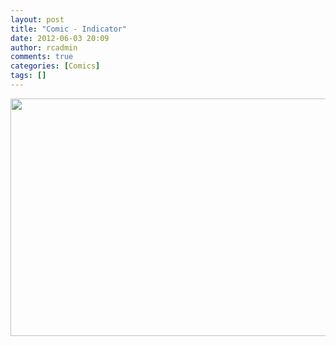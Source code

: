 ```yaml
---
layout: post
title: "Comic - Indicator"
date: 2012-06-03 20:09
author: rcadmin
comments: true
categories: [Comics]
tags: []
---
```

<a href="http://bitsmack.com/wp/2012/06/03/comic-indicator/attachment/20120603/" rel="attachment wp-att-2364"><img src="http://bitsmack.com/wp/wp-content/uploads/2012/06/20120603.jpg" alt="" title="" width="680" height="380" class="alignnone size-full wp-image-2364" /></a>
